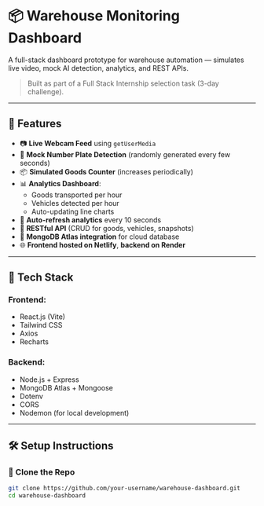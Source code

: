 # 📦 Warehouse Monitoring Dashboard

A full-stack dashboard prototype for warehouse automation — simulates live video, mock AI detection, analytics, and REST APIs.
> Built as part of a Full Stack Internship selection task (3-day challenge).

---

## 🚀 Features

- 📷 **Live Webcam Feed** using `getUserMedia`
- 🚗 **Mock Number Plate Detection** (randomly generated every few seconds)
- 📦 **Simulated Goods Counter** (increases periodically)
- 📊 **Analytics Dashboard**:
  - Goods transported per hour
  - Vehicles detected per hour
  - Auto-updating line charts
- 🔁 **Auto-refresh analytics** every 10 seconds
- 🔌 **RESTful API** (CRUD for goods, vehicles, snapshots)
- 💾 **MongoDB Atlas integration** for cloud database
- 🌐 **Frontend hosted on Netlify**, **backend on Render**

---

## 🧱 Tech Stack

### Frontend:
- React.js (Vite)
- Tailwind CSS
- Axios
- Recharts

### Backend:
- Node.js + Express
- MongoDB Atlas + Mongoose
- Dotenv
- CORS
- Nodemon (for local development)

---

## 🛠 Setup Instructions

### 📁 Clone the Repo

```bash
git clone https://github.com/your-username/warehouse-dashboard.git
cd warehouse-dashboard
